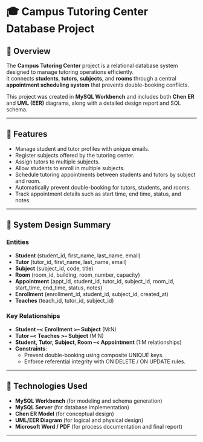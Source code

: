 # 🎓 Campus Tutoring Center Database Project

## 📘 Overview
The **Campus Tutoring Center** project is a relational database system designed to manage tutoring operations efficiently.  
It connects **students**, **tutors**, **subjects**, and **rooms** through a central **appointment scheduling system** that prevents double-booking conflicts.

This project was created in **MySQL Workbench** and includes both **Chen ER** and **UML (EER)** diagrams, along with a detailed design report and SQL schema.

---

## 🧩 Features
- Manage student and tutor profiles with unique emails.
- Register subjects offered by the tutoring center.
- Assign tutors to multiple subjects.
- Allow students to enroll in multiple subjects.
- Schedule tutoring appointments between students and tutors by subject and room.
- Automatically prevent double-booking for tutors, students, and rooms.
- Track appointment details such as start time, end time, status, and notes.

---

## 🧠 System Design Summary

### Entities
- **Student** (student_id, first_name, last_name, email)
- **Tutor** (tutor_id, first_name, last_name, email)
- **Subject** (subject_id, code, title)
- **Room** (room_id, building, room_number, capacity)
- **Appointment** (appt_id, student_id, tutor_id, subject_id, room_id, start_time, end_time, status, notes)
- **Enrollment** (enrollment_id, student_id, subject_id, created_at)
- **Teaches** (teach_id, tutor_id, subject_id)

### Key Relationships
- **Student –< Enrollment >– Subject** (M:N)
- **Tutor –< Teaches >– Subject** (M:N)
- **Student, Tutor, Subject, Room –< Appointment** (1:M relationships)
- **Constraints**:
  - Prevent double-booking using composite UNIQUE keys.
  - Enforce referential integrity with ON DELETE / ON UPDATE rules.

---

## 🧱 Technologies Used
- **MySQL Workbench** (for modeling and schema generation)
- **MySQL Server** (for database implementation)
- **Chen ER Model** (for conceptual design)
- **UML/EER Diagram** (for logical and physical design)
- **Microsoft Word / PDF** (for process documentation and final report)

---
